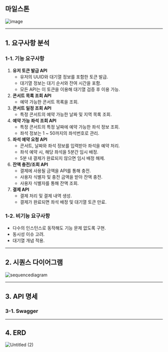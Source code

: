 ## 마일스톤

![image](https://github.com/qdw0719/concert/assets/84309890/0d44b5b6-16ef-43f5-a2d0-499d482cbe6b)

---


## 1. 요구사항 분석

### 1-1. 기능 요구사항

1. **유저 토큰 발급 API**
    - 유저의 UUID와 대기열 정보를 포함한 토큰 발급.
    - 대기열 정보는 대기 순서와 잔여 시간을 포함.
    - 모든 API는 이 토큰을 이용해 대기열 검증 후 이용 가능.
2. **콘서트 목록 조회 API**
    - 예약 가능한 콘서트 목록을 조회.
3. **콘서트 일정 조회 API**
    - 특정 콘서트의 예약 가능한 날짜 및 지역 목록 조회.
4. **예약 가능 좌석 조회 API**
    - 특정 콘서트의 특정 날짜에 예약 가능한 좌석 정보 조회.
    - 좌석 정보는 1 ~ 50까지의 좌석번호로 관리.
5. **좌석 예약 요청 API**
    - 콘서트, 날짜와 좌석 정보를 입력받아 좌석을 예약 처리.
    - 좌석 예약 시, 해당 좌석을 5분간 임시 배정.
    - 5분 내 결제가 완료되지 않으면 임시 배정 해제.
6. **잔액 충전/조회 API**
    - 결제에 사용될 금액을 API를 통해 충전.
    - 사용자 식별자 및 충전 금액을 받아 잔액 충전.
    - 사용자 식별자를 통해 잔액 조회.
7. **결제 API**
    - 결제 처리 및 결제 내역 생성.
    - 결제가 완료되면 좌석 배정 및 대기열 토큰 만료.


### 1-2. 비기능 요구사항

- 다수의 인스턴스로 동작해도 기능 문제 없도록 구현.
- 동시성 이슈 고려.
- 대기열 개념 적용.

---


## 2. 시퀀스 다이어그램

![sequencediagram](https://github.com/qdw0719/concert/assets/84309890/500310ca-a274-4eb4-88e7-aa3987029ced)

--- 

## 3. API 명세

### 3-1. Swagger


---

## 4. ERD

![Untitled (2)](https://github.com/qdw0719/concert/assets/84309890/8a527b1a-51c4-4b9e-9cdc-e3ab6ae4847d)

